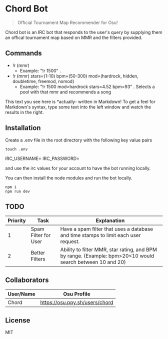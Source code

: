 # Chord Bot
> Official Tournament Map Recommender for Osu!


Chord bot is an IRC bot that responds to the user's query by supplying them an offical tournament map based on MMR and the filters provided.


## Commands

- !r (mmr) 
    - Example: "!r 1500" . 
- !r (mmr) stars=(1-10) bpm=(50-300) mod=(hardrock, hidden, doubletime, freemod, nomod)
    - Example: "!r 1500 mod=hardrock stars=4.52 bpm=93" . Selects a pool with that mmr and recommends a song




This text you see here is *actually- written in Markdown! To get a feel
for Markdown's syntax, type some text into the left window and
watch the results in the right.


## Installation

Create a .env file in the root directory with the following key value pairs
```
touch .env
```

IRC_USERNAME=
IRC_PASSWORD=

and use the irc values for your account to have the bot running locally.

You can then install the node modules and run the bot locally.
```
npm i
npm run dev
```
## TODO

| Priority | Task | Explanation |
| ------ | ------ | ------ |
|1| Spam Filter for User | Have a spam filter that uses a database and time stamps to limit each user request. |
|2| Better Filters| Ability to filter MMR, star rating, and BPM by range. (Example: bpm>20<10 would search between 10 and 20) |




## Collaborators

| User/Name| Osu Profile |
| ------ | ------ |
| Chord | https://osu.ppy.sh/users/chord |


## License

MIT

